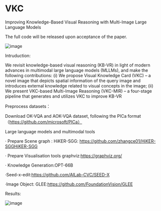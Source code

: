 # VKC
Improving Knowledge-Based Visual Reasoning with Multi-Image Large Language Models

The full code will be released upon acceptance of the paper.

![image](https://github.com/user-attachments/assets/e8a55419-9d21-4b92-b7dc-ec4abe166cfe)


Intruduction:

We revisit knowledge-based visual reasoning (KB-VR) in light of modern advances in multimodal large language models (MLLMs), and make the following contributions: (i) We propose Visual Knowledge Card (VKC) – a novel image that depicts spatial information of the query image and introduces external knowledge related to visual concepts in the image; (ii) We present VKC-based Multi-Image Reasoning (VKC-MIR) – a four-stage pipeline that generates and utilizes VKC to improve KB-VR

Preprocess datasets： 

Download OK-VQA and AOK-VQA dataset, following the PICa format （https://github.com/microsoft/PICa）

Large language models and multimodal tools

· Prepare Scene graph :
HiKER-SGG:  https://github.com/zhangce01/HiKER-SGGHiKER-SGG 

· Prepare Visualisation tools
graphviz:https://graphviz.org/

· Knowledge Generation:OPT-66B

·Seed-x-edit:https://github.com/AILab-CVC/SEED-X

·Image Object:
GLEE:https://github.com/FoundationVision/GLEE


Results:

![image](https://github.com/user-attachments/assets/1a5b61a2-0774-4cc4-8509-e297a1f3e979)

